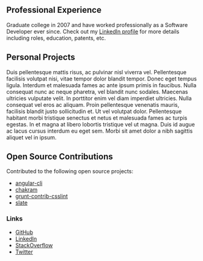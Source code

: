 ## Professional Experience

Graduate college in 2007 and have worked professionally as a Software Developer ever since. Check out my [LinkedIn profile](www.linkedin.com/in/anthony-leveillee-aa49b737) for more details including roles, education, patents, etc.

## Personal Projects

Duis pellentesque mattis risus, ac pulvinar nisl viverra vel. Pellentesque facilisis volutpat nisi, vitae tempor dolor blandit tempor. Donec eget tempus ligula. Interdum et malesuada fames ac ante ipsum primis in faucibus. Nulla consequat nunc ac neque pharetra, vel blandit nunc sodales. Maecenas ultricies vulputate velit. In porttitor enim vel diam imperdiet ultricies. Nulla consequat vel eros ac aliquam. Proin pellentesque venenatis mauris, facilisis blandit justo sollicitudin et. Ut vel volutpat dolor. Pellentesque habitant morbi tristique senectus et netus et malesuada fames ac turpis egestas. In et magna at libero lobortis tristique vel ut magna. Duis id augue ac lacus cursus interdum eu eget sem. Morbi sit amet dolor a nibh sagittis aliquet vel in ipsum.

## Open Source Contributions

Contributed to the following open source projects:

* [angular-cli](https://github.com/angular/angular-cli)
* [chakram](https://github.com/dareid/chakram)
* [grunt-contrib-csslint](https://github.com/gruntjs/grunt-contrib-csslint)
* [slate](https://github.com/pages-themes/slate)

### Links

* [GitHub](https://github.com/callmepills)
* [LinkedIn](www.linkedin.com/in/anthony-leveillee-aa49b737)
* [StackOverflow](http://stackoverflow.com/users/5915725/callmepills)
* [Twitter](https://twitter.com/callmepills)

